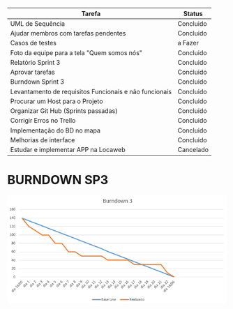 |                             Tarefa                             |  Status   | 
|----------------------------------------------------------------|-----------|
| UML de Sequência                                               | Concluido |
| Ajudar membros com tarefas pendentes                           | Concluido |
| Casos de testes                                                |  a Fazer  |
| Foto da equipe para a tela "Quem somos nós"                    | Concluido |
| Relatório Sprint 3                                             | Concluido |
| Aprovar tarefas                                                | Concluido |  
| Burndown Sprint 3                                              | Concluido | 
| Levantamento de requisitos Funcionais e não funcionais         | Concluido |
| Procurar um Host para o Projeto                                | Concluido | 
| Organizar Git Hub (Sprints passadas)                           | Concluido |
| Corrigir Erros no Trello                                       | Concluido |
| Implementação do BD no mapa                                    | Concluido |
| Melhorias de interface                                         | Concluido |
| Estudar e implementar APP na Locaweb                           | Cancelado |

# BURNDOWN SP3
 <div align = center>
 <img src="Imagens Turi/burndown-SP3.PNG">
 </div>
